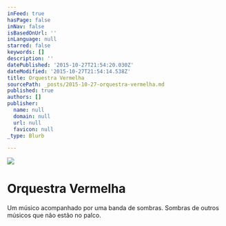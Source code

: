 ```yaml
---
inFeed: true
hasPage: false
inNav: false
isBasedOnUrl: ''
inLanguage: null
starred: false
keywords: []
description: ''
datePublished: '2015-10-27T21:54:20.030Z'
dateModified: '2015-10-27T21:54:14.538Z'
title: Orquestra Vermelha
sourcePath: _posts/2015-10-27-orquestra-vermelha.md
published: true
authors: []
publisher:
  name: null
  domain: null
  url: null
  favicon: null
_type: Blurb

---
```

![](https://the-grid-user-content.s3-us-west-2.amazonaws.com/659fb5d4-1152-49d3-b67e-490c5967c8c1.jpg)

# Orquestra Vermelha

Um músico acompanhado por uma banda de sombras. Sombras de outros músicos que não estão no palco.